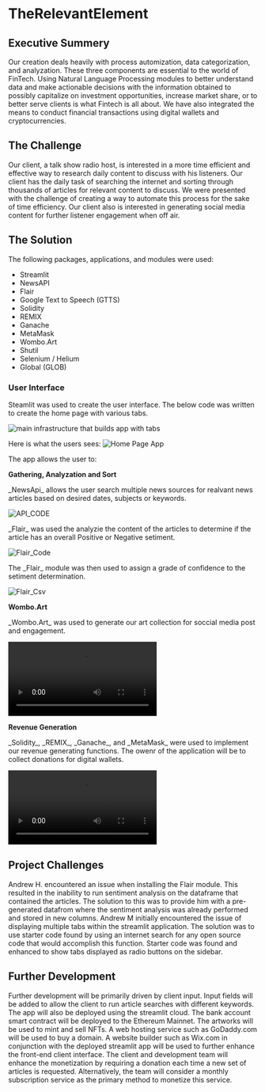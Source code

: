 # TheRelevantElement

## Executive Summery

Our creation deals heavily with process automization, data categorization, and analyzation. These three components are essential to the world of FinTech. Using Natural Language Processing modules to better understand data and make actionable decisions with the information obtained to possibly capitalize on investment opportunities, increase market share, or to better serve clients is what Fintech is all about. We have also integrated the means to conduct financial transactions using digital wallets and cryptocurrencies. 

## The Challenge

Our client, a talk show radio host, is interested in a more time efficient and effective way to research daily content to discuss with his listeners. Our client has the daily task of searching the internet and sorting through thousands of articles for relevant content to discuss. We were presented with the challenge of creating a way to automate this process for the sake of time efficiency. Our client also is interested in generating social media content for further listener engagement when off air. 

## The Solution

The following packages, applications, and modules were used:
  + Streamlit
  + NewsAPI
  + Flair
  + Google Text to Speech (GTTS)
  + Solidity
  + REMIX
  + Ganache
  + MetaMask
  + Wombo.Art
  + Shutil
  + Selenium / Helium
  + Global (GLOB)

### User Interface
<p>Steamlit was used to create the user interface. The below code was written to create the home page with various tabs.

![main infrastructure that builds app with tabs](https://user-images.githubusercontent.com/89284547/155062829-0b05cc14-f267-4d6c-a97f-e3018ea84450.jpg)

Here is what the users sees:
![Home Page App](https://user-images.githubusercontent.com/89284547/155232259-1282a267-ad91-4ff1-b843-beee09915660.jpg)

<p>The app allows the user to:

__Gathering, Analyzation and Sort__
<p>_NewsApi_ allows the user search multiple news sources for realvant news articles based on desired dates, subjects or keywords.

![API_CODE](https://user-images.githubusercontent.com/89284547/155064790-edd2fb85-6bd8-46e6-b009-6d2f02dad50b.png)

<p>_Flair_ was used the analyzie the content of the articles to determine if the article has an overall Positive or Negative setiment. 

![Flair_Code](https://user-images.githubusercontent.com/89284547/155065970-2a71c43c-8248-4987-93c5-8528b3eae257.png)

<p>The _Flair_ module was then used to assign a grade of confidence to the setiment determination.

![Flair_Csv](https://user-images.githubusercontent.com/89284547/155066114-522342ec-cbf3-4772-bf40-b5be25a9007e.png)

__Wombo.Art__
<p>_Wombo.Art_ was used to generate our art collection for soccial media post and engagement.

![Wombo](https://user-images.githubusercontent.com/89284547/155226817-ee06249f-69f5-4167-ac0c-1f412c5e0820.mp4)

__Revenue Generation__
<p>_Solidity_, _REMIX_, _Ganache_, and _MetaMask_ were used to implement our revenue generating functions. The owenr of the application will be to collect donations for digital wallets.

![Donation_WalkThru](https://user-images.githubusercontent.com/89284547/155192857-ab1ec42d-ac8c-4035-8182-cc9456e1c925.mp4)


## Project Challenges 

<p> Andrew H. encountered an issue when installing the Flair module. This resulted in the inability to run sentiment analysis on the dataframe that contained the articles. The solution to this was to provide him with a pre-generated datafrom where the sentiment analysis was already performed and stored in new columns. Andrew M initially encountered the issue of displaying multiple tabs within the streamlit application. The solution was to use starter code found by using an internet search for any open source code that would accomplish this function. Starter code was found and enhanced to show tabs displayed as radio buttons on the sidebar.

  
## Further Development
<p> Further development will be primarily driven by client input. Input fields will be added to allow the client to run article searches with different keywords. The app will also be deployed using the streamlit cloud. The bank account smart contract will be deployed to the Ethereum Mainnet. The artworks will be used to mint and sell NFTs. A web hosting service such as GoDaddy.com will be used to buy a domain. A website builder such as Wix.com in conjunction with the deployed streamlit app will be used to further enhance the front-end client interface. The client and development team will enhance the monetization by requiring a donation each time a new set of articles is requested. Alternatively, the team will consider a monthly subscription service as the primary method to monetize this service.
